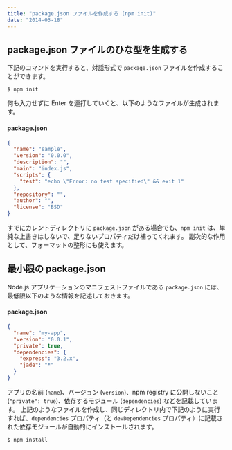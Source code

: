 ```yaml
---
title: "package.json ファイルを作成する (npm init)"
date: "2014-03-18"
---
```


package.json ファイルのひな型を生成する
----

下記のコマンドを実行すると、対話形式で `package.json` ファイルを作成することができます。

```
$ npm init
```

何も入力せずに Enter を連打していくと、以下のようなファイルが生成されます。

#### package.json

```json
{
  "name": "sample",
  "version": "0.0.0",
  "description": "",
  "main": "index.js",
  "scripts": {
    "test": "echo \"Error: no test specified\" && exit 1"
  },
  "repository": "",
  "author": "",
  "license": "BSD"
}
```

すでにカレントディレクトリに `package.json` がある場合でも、`npm init` は、単純な上書きはしないで、足りないプロパティだけ補ってくれます。
副次的な作用として、フォーマットの整形にも使えます。


最小限の package.json
----

Node.js アプリケーションのマニフェストファイルである `package.json` には、最低限以下のような情報を記述しておきます。

#### package.json

```json
{
  "name": "my-app",
  "version": "0.0.1",
  "private": true,
  "dependencies": {
    "express": "3.2.x",
    "jade": "*"
  }
}
```

アプリの名前 (`name`)、バージョン (`version`)、npm registry に公開しないこと (`"private": true`)、依存するモジュール (`dependencies`) などを記載しています。
上記のようなファイルを作成し、同じディレクトリ内で下記のように実行すれば、`dependencies` プロパティ（と `devDependencies` プロパティ）に記載された依存モジュールが自動的にインストールされます。

```
$ npm install
```

